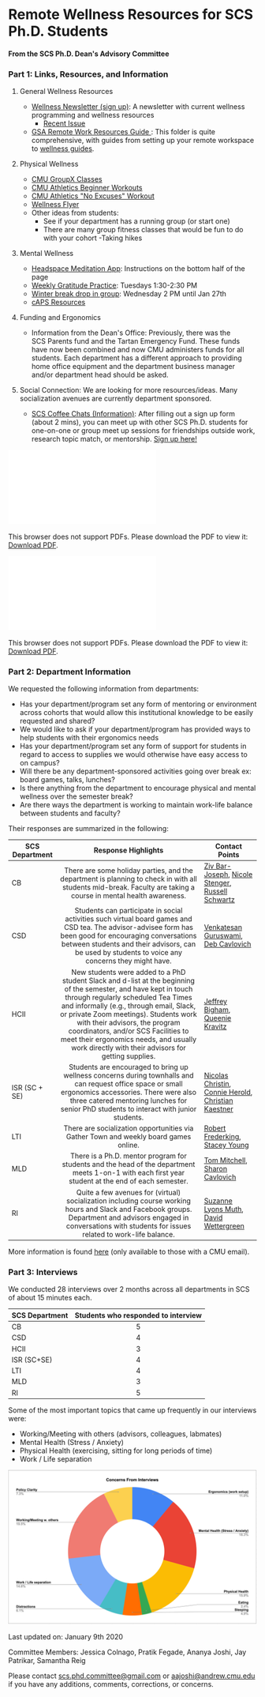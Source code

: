 # Remote Wellness Resources for SCS Ph.D. Students
#### From the SCS Ph.D. Dean's Advisory Committee

### Part 1: Links, Resources, and Information 

1. General Wellness Resources
    - [Wellness Newsletter (sign up)](https://docs.google.com/forms/d/e/1FAIpQLSfIWGsx9CknX_rVkwveMXgUaz-iuso-ELzUfHqnaKfQhdC4Dw/viewform?fbzx=-8819103409924496297#Be%20Well%20Newsletter%20Sign%20Up): A newsletter with current wellness programming and wellness resources
        -  [Recent Issue](wellness/newsletter.pdf) 
    - [GSA Remote Work Resources Guide ](https://drive.google.com/drive/u/1/folders/1FP8CQDvq44GdU29dDSU2ZOLt-8DbtXwO): This folder is quite comprehensive, with guides from setting up your remote workspace to [wellness guides](https://docs.google.com/document/d/1un_QREocDVPwvYazYtcasvYRufnqRbYcUdADDxOR4iM/edit). 
2. Physical Wellness 
    - [CMU GroupX Classes](https://athletics.cmu.edu/fitness/ondemandhome)
    - [CMU Athletics Beginner Workouts](https://athletics.cmu.edu/fitness/files/BeginnersGuide.pdf)
    - [CMU Athletics "No Excuses" Workout](https://athletics.cmu.edu/fitness/files/TheNoExcusesWorkout.pdf)
    - [Wellness Flyer](wellness/athletics.pdf)
    - Other ideas from students:
        - See if your department has a running group (or start one) 
        - There are many group fitness classes that would be fun to do with your cohort
        -Taking hikes 
3. Mental Wellness
    - [Headspace Meditation App](https://www.cmu.edu/wellness/): Instructions on the bottom half of the page
    - [Weekly Gratitude Practice](https://tockify.com/carnegie.mellon.student.affairs/detail/933/1611081000000?tags=health-%26-wellness): Tuesdays 1:30-2:30 PM
    - [Winter break drop in group](https://tockify.com/carnegie.mellon.student.affairs/detail/931/1611169200000?tags=health-%26-wellness): Wednesday 2 PM until Jan 27th
    - [cAPS Resources](https://www.cmu.edu/counseling/virtual-offerings/index.html#students)
4. Funding and Ergonomics 
    - Information from the Dean's Office: Previously, there was the  SCS Parents fund and the  Tartan Emergency Fund. These funds have now been combined and now CMU administers funds for all students. Each department has a different approach to providing home office equipment and the department business manager and/or department head should be asked. 
5. Social Connection: We are looking for more resources/ideas. Many socialization avenues are currently department sponsored. 

    - [SCS Coffee Chats (Information)](https://scs-phd-deans-committee.github.io/2020-12-17-coffee-chats.html): After filling out a sign up form (about 2 mins),  you can meet up with other SCS Ph.D. students for one-on-one or group meet up sessions for friendships outside work, research topic match, or mentorship. [Sign up here!](https://docs.google.com/forms/d/e/1FAIpQLSeSLPVpTk_PUAJfUoT2fgWg8uaumJN6_A5KAn9uz_eroUOiaw/viewform)

<object data=wellness/athletics.pdf type="application/pdf" width="700px" height="700px">
    <embed src=wellness/athletics.pdf>
        <p>This browser does not support PDFs. Please download the PDF to view it: <a href="http://yoursite.com/the.pdf">Download PDF</a>.</p>
    </embed>
</object>

<object data=wellness/newsletter.pdf type="application/pdf" width="700px" height="700px">
    <embed src=wellness/newsletter.pdf>
        <p>This browser does not support PDFs. Please download the PDF to view it: <a href="http://yoursite.com/the.pdf">Download PDF</a>.</p>
    </embed>
</object>



### Part 2: Department Information 

We requested the following information from departments: 
* Has your department/program set any form of mentoring or environment across cohorts that would allow this institutional knowledge to be easily requested and shared?
* We would like to ask if your department/program has provided ways to help students with their ergonomics needs
* Has your department/program set any form of support for students in regard to access to supplies we would otherwise have easy access to on campus?
* Will there be any department-sponsored activities going over break ex: board games, talks, lunches?
* Is there anything from the department to encourage physical and mental wellness over the semester break?
* Are there ways the department is working to maintain work-life balance between students and faculty?

Their responses are summarized in the following: 

| SCS Department  | Response Highlights | Contact Points |
| ------------- |:-------------:|-------------|
| CB      | There are some holiday parties, and the department is planning to check in with all students mid-break. Faculty are taking a course in mental health awareness.   | [Ziv Bar-Joseph](zivbj@andrew.cmu.edu), [Nicole Stenger](nstenger@andrew.cmu.edu), [Russell Schwartz](russells@andrew.cmu.edu)|
| CSD      | Students can participate in social activities such virtual board games and CSD tea. The advisor-advisee form has been good for encouraging conversations between students and their advisors, can be used by students to voice any concerns they might have.    | [Venkatesan Guruswami](venkatg@andrew.cmu.edu), [Deb Cavlovich](deb@cs.cmu.edu) |
| HCII      | New students were added to a PhD student Slack and d-list at the beginning of the semester, and have kept in touch through regularly scheduled Tea Times and informally (e.g., through email, Slack, or private Zoom meetings). Students work with their advisors, the program coordinators, and/or SCS Facilities to meet their ergonomics needs, and usually work directly with their advisors for getting supplies.   | [Jeffrey Bigham](jbigham@andrew.cmu.edu), [Queenie Kravitz](qkravitz@cs.cmu.edu)|
| ISR (SC + SE)  | Students are encouraged to bring up wellness concerns during townhalls and can request office space or small ergonomics accessories. There were also three catered mentoring lunches for senior PhD students to interact with junior students. | [Nicolas Christin](nicolasc@andrew.cmu.edu), [Connie Herold](cherold@andrew.cmu.edu), [Christian Kaestner](ckaestne@andrew.cmu.edu)|
| LTI     | There are socialization opportunities via Gather Town and weekly board games online. | [Robert Frederking](ref@cs.cmu.edu), [Stacey Young](staceyy@cs.cmu.edu)|
| MLD      | There is a Ph.D. mentor program for students and the head of the department meets 1-on-1 with each first year student at the end of each semester.  | [Tom Mitchell](mitchell@andrew.cmu.edu), [Sharon Cavlovich](sharonw@andrew.cmu.edu) |
| RI      | Quite a few avenues for (virtual) socialization including course working hours and Slack and Facebook groups. Department and advisors engaged in conversations with students for issues related to work-life balance. | [Suzanne Lyons Muth](scrow@andrew.cmu.edu), [David Wettergreen](dw0s@andrew.cmu.edu)|

More information is found [here](https://docs.google.com/spreadsheets/d/1-3R50OMJwUHpCq1jrGu7B110nnwSwH8AFqJVYSukvCM/edit?usp=sharing) (only available to those with a CMU email).




### Part 3: Interviews
We conducted 28 interviews over 2 months across all departments in SCS of about 15 minutes each. 



| SCS Department  | Students who responded to interview |
| ------------- |:-------------:|
| CB      | 5     |
| CSD      | 4     |
| HCII      | 3     |
| ISR (SC+SE)      | 4     |
| LTI     | 4     |
| MLD      | 3     |
| RI      | 5     |


Some of the most important topics that came up frequently in our interviews were:

* Working/Meeting with others  (advisors, colleagues, labmates)
* Mental Health (Stress / Anxiety)
* Physical Health (exercising, sitting for long periods of time)
* Work / Life separation

![A breakdown of concerns from the interviews.](wellness/graph.png)


Last updated on: January 9th 2020

Committee Members: Jessica Colnago, Pratik Fegade, Ananya Joshi, Jay Patrikar, Samantha Reig

Please contact scs.phd.committee@gmail.com or aajoshi@andrew.cmu.edu if you have any additions, comments, corrections, or concerns.

